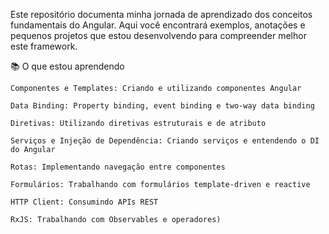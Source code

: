 Este repositório documenta minha jornada de aprendizado dos conceitos fundamentais do Angular. Aqui você encontrará exemplos, anotações e pequenos projetos que estou desenvolvendo para compreender melhor este framework.

📚 O que estou aprendendo

    Componentes e Templates: Criando e utilizando componentes Angular

    Data Binding: Property binding, event binding e two-way data binding

    Diretivas: Utilizando diretivas estruturais e de atributo

    Serviços e Injeção de Dependência: Criando serviços e entendendo o DI do Angular

    Rotas: Implementando navegação entre componentes

    Formulários: Trabalhando com formulários template-driven e reactive

    HTTP Client: Consumindo APIs REST

    RxJS: Trabalhando com Observables e operadores)
